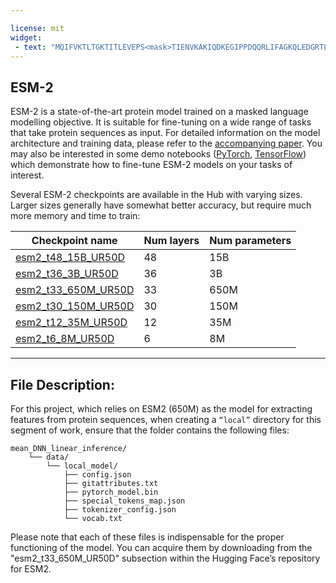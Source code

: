 ```yaml
---

license: mit
widget:
 - text: "MQIFVKTLTGKTITLEVEPS<mask>TIENVKAKIQDKEGIPPDQQRLIFAGKQLEDGRTLSDYNIQKESTLHLVLRLRGG"
---
```


## ESM-2

ESM-2 is a state-of-the-art protein model trained on a masked language modelling objective. It is suitable for fine-tuning on a wide range of tasks that take protein sequences as input. For detailed information on the model architecture and training data, please refer to the [accompanying paper](https://www.biorxiv.org/content/10.1101/2022.07.20.500902v2). You may also be interested in some demo notebooks ([PyTorch](https://colab.research.google.com/github/huggingface/notebooks/blob/main/examples/protein_language_modeling.ipynb), [TensorFlow](https://colab.research.google.com/github/huggingface/notebooks/blob/main/examples/protein_language_modeling-tf.ipynb)) which demonstrate how to fine-tune ESM-2 models on your tasks of interest.

Several ESM-2 checkpoints are available in the Hub with varying sizes. Larger sizes generally have somewhat better accuracy, but require much more memory and time to train:

| Checkpoint name | Num layers | Num parameters |
|------------------------------|----|----------|
| [esm2_t48_15B_UR50D](https://huggingface.co/facebook/esm2_t48_15B_UR50D) | 48 | 15B     |
| [esm2_t36_3B_UR50D](https://huggingface.co/facebook/esm2_t36_3B_UR50D) | 36 | 3B      | 
| [esm2_t33_650M_UR50D](https://huggingface.co/facebook/esm2_t33_650M_UR50D) | 33 | 650M    | 
| [esm2_t30_150M_UR50D](https://huggingface.co/facebook/esm2_t30_150M_UR50D) | 30 | 150M    | 
| [esm2_t12_35M_UR50D](https://huggingface.co/facebook/esm2_t12_35M_UR50D) | 12 | 35M     | 
| [esm2_t6_8M_UR50D](https://huggingface.co/facebook/esm2_t6_8M_UR50D)  | 6  | 8M      | 

------

## File Description:

For this project, which relies on ESM2 (650M) as the model for extracting features from protein sequences, when creating a `“local”` directory for this segment of work, ensure that the folder contains the following files:

```plaintext
mean_DNN_linear_inference/
    └── data/
        └── local_model/
            ├── config.json
            ├── gitattributes.txt
            ├── pytorch_model.bin
            ├── special_tokens_map.json
            ├── tokenizer_config.json
            └── vocab.txt
```

Please note that each of these files is indispensable for the proper functioning of the model. You can acquire them by downloading from the "esm2_t33_650M_UR50D" subsection within the Hugging Face’s repository for ESM2.